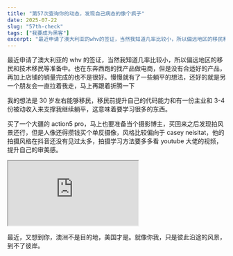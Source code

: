 ```yaml
---
title: "第57次查询你的动态，发现自己病态的像个疯子"
date: 2025-07-22
slug: "57th-check"
tags: ["我要成为黑客"]
excerpt: "最近申请了澳大利亚的whv的签证，当然我知道几率比较小，所以偏远地区的移民和技术移民等准备中。也在东奔西跑的找产品做电商，但是没有合适好的产品，再加上店铺的销量完成的也不是很好。慢慢就有了一些躺平的想法，还好的就是另一个朋友会一直拉着我走，马上再跟着折腾一下"
---
```


最近申请了澳大利亚的 whv 的签证，当然我知道几率比较小，所以偏远地区的移民和技术移民等准备中。也在东奔西跑的找产品做电商，但是没有合适好的产品，再加上店铺的销量完成的也不是很好。慢慢就有了一些躺平的想法，还好的就是另一个朋友会一直拉着我走，马上再跟着折腾一下

我的想法是 30 岁左右能够移民，移民前提升自己的代码能力和有一份主业和 3-4 份被动收入来支撑我继续躺平，这意味着要学习很多的东西。

买了一个大疆的 action5 pro，马上也要准备当个摄影博主，买回来之后发现拍风景还行，但是人像还得攒钱买个单反摄像，风格比较偏向于 casey neisitat，他的拍摄风格在抖音还没有见过太多，拍摄学习方法要多多看 youtube 大佬的视频，提升自己的审美感。

<div class="video-container">
  <iframe src="https://www.youtube.com/embed/buIevUkvZaA" title="YouTube video player" allow="accelerometer; autoplay; clipboard-write; encrypted-media; gyroscope; picture-in-picture" allowfullscreen></iframe>
</div>

最近，又想到你，澳洲不是目的地，美国才是。就像你我，只是彼此沿途的风景，到不了彼岸。 